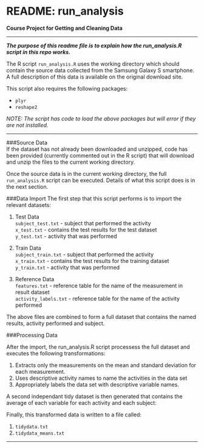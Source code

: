 README: run_analysis
===========
**Course Project for Getting and  Cleaning Data**

----

***The purpose of this readme file is to explain how the run_analysis.R script in this repo works.***  

The R script `run_analysis.R`  uses the working directory which should contain the source data collected from the Samsung Galaxy S smartphone.  A full description of this data is available on the original download site.  

This script also requires the following packages:

- `plyr`
- `reshape2`

*NOTE: The script has code to load the above packages but will error if they are not installed.*

-----

###Source Data  
If the dataset has not already been downloaded and unzipped, code has been provided (currently commented out in the R script) that will download and unzip the files to the current working directory.

Once the source data is in the current working directory, the full `run_analysis.R` script can be executed.  Details of what this script does is in the next section.    

###Data Import
The first step that this script performs is to import the relevant datasets:
  
1. Test Data   
  `subject_test.txt` -  subject that performed the activity   
  `x_test.txt` - contains the test results for the test dataset  
  `y_test.txt` - activity that was performed   
  
2. Train Data  
  `subject_train.txt` - subject that performed the activity  
  `x_train.txt` - contains the test results for the training dataset   
  `y_train.txt` - activity that was performed     
  
3. Reference Data  
  `features.txt` - reference table for the name of the measurement in result dataset   
  `activity_labels.txt` - reference table for the name of the activity performed 


The above files are combined to form a full dataset that contains the named results, activity performed and subject. 

###Processing Data

After the import, the run_analysis.R script processess the full dataset and executes the following transformations: 

1. Extracts only the measurements on the mean and standard deviation for each measurement. 
2. Uses descriptive activity names to name the activities in the data set
3. Appropriately labels the data set with descriptive variable names. 

A second independant tidy dataset is then generated that contains the average of each variable for each activity 
and each subject:
  
Finally, this transformed data is written to a file called:  

1. `tidydata.txt` 
2. `tidydata_means.txt`

----
